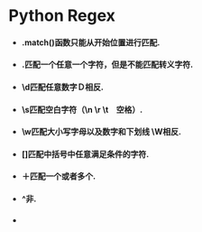 # Python Regex

* #### .match\(\)函数只能从开始位置进行匹配.
* #### .匹配一个任意一个字符，但是不能匹配转义字符.
* #### \d匹配任意数字Ｄ相反.
* #### \s匹配空白字符（\n \r \t　空格）.
* #### \w匹配大小写字母以及数字和下划线 \W相反.
* #### \[\]匹配中括号中任意满足条件的字符.
* #### ＋匹配一个或者多个.
* #### ^非.
* #### 





















